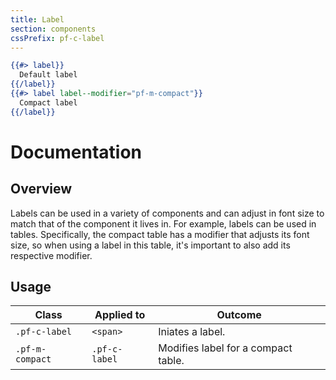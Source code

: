 ```yaml
---
title: Label
section: components
cssPrefix: pf-c-label
---
```


```hbs title=Label-component
{{#> label}}
  Default label
{{/label}}
{{#> label label--modifier="pf-m-compact"}}
  Compact label
{{/label}}
```

# Documentation
## Overview

Labels can be used in a variety of components and can adjust in font size to match that of the component it lives in. For example, labels can be used in tables. Specifically, the compact table has a modifier that adjusts its font size, so when using a label in this table, it's important to also add its respective modifier.

## Usage

| Class | Applied to | Outcome |
| -- | -- | -- |
| `.pf-c-label` | `<span>` | Iniates a label. |
| `.pf-m-compact` | `.pf-c-label` | Modifies label for a compact table. |